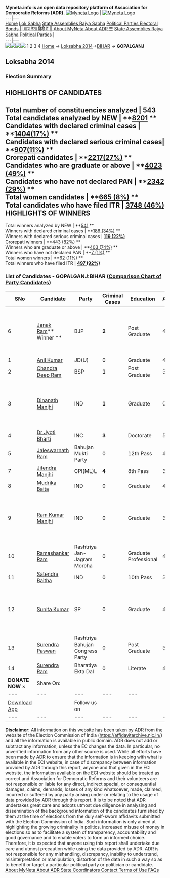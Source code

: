 **Myneta.info is an open data repository platform of Association for Democratic Reforms (ADR).**
[![Myneta Logo](https://www.myneta.info/lib/img/myneta-logo.png)](https://www.myneta.info/) | [![Myneta Logo](https://www.myneta.info/lib/img/adr-logo.png)](https://adrindia.org)  
---|---  
[Home](https://www.myneta.info/) [Lok Sabha](https://www.myneta.info/#ls "Lok Sabha") [ State Assemblies ](https://www.myneta.info/#sa "State Assemblies") [Rajya Sabha](https://www.myneta.info/#rs "Rajya Sabha") [Political Parties ](https://www.myneta.info/party "Political Parties") [ Electoral Bonds ](https://www.myneta.info/electoral_bonds "Electoral Bonds") [ || माय नेता हिंदी में || ](https://translate.google.co.in/translate?prev=hp&hl=en&js=y&u=www.myneta.info&sl=en&tl=hi&history_state0=) [ About MyNeta ](https://adrindia.org/content/about-myneta) [ About ADR ](https://adrindia.org/about-adr/who-we-are) [☰](javascript:void\(0\))
[ State Assemblies ](https://www.myneta.info/#sa "State Assemblies") [ Rajya Sabha ](https://www.myneta.info/#rs "Rajya Sabha") [ Political Parties ](https://www.myneta.info/party "Political Parties")
|   
---|---  
![](https://www.myneta.info/lib/img/banner/banner-1.png)![](https://www.myneta.info/lib/img/banner/banner-2.png)![](https://www.myneta.info/lib/img/banner/banner-3.png)![](https://www.myneta.info/lib/img/banner/banner-4.png)
1  2  3  4 
[Home](https://www.myneta.info/) → [Loksabha 2014](https://www.myneta.info/ls2014/)→[BIHAR](https://www.myneta.info/ls2014/index.php?action=show_constituencies&state_id=4) → **GOPALGANJ**
### 
## Loksabha 2014
###  Election Summary 
HIGHLIGHTS OF CANDIDATES  
---  
Total number of constituencies analyzed |  543   
Total candidates analyzed by NEW | **[8201](https://www.myneta.info/ls2014/index.php?action=summary&subAction=candidates_analyzed&sort=candidate#summary) **  
Candidates with declared criminal cases | **[1404(17%)](https://www.myneta.info/ls2014/index.php?action=summary&subAction=crime&sort=candidate#summary) **  
Candidates with declared serious criminal cases| **[907(11%)](https://www.myneta.info/ls2014/index.php?action=summary&subAction=serious_crime&sort=candidate#summary) **  
Crorepati candidates | **[2217(27%)](https://www.myneta.info/ls2014/index.php?action=summary&subAction=crorepati&sort=candidate#summary) **  
Candidates who are graduate or above | **[4023 (49%)](https://www.myneta.info/ls2014/index.php?action=summary&subAction=education&sort=candidate#summary) **  
Candidates who have not declared PAN | **[2342 (29%)](https://www.myneta.info/ls2014/index.php?action=summary&subAction=without_pan&sort=candidate#summary) **  
Total women candidates | **[665 (8%)](https://www.myneta.info/ls2014/index.php?action=summary&subAction=women_candidate&sort=candidate#summary) **  
Total candidates who have filed ITR | [**3748 (46%)**](https://www.myneta.info/ls2014/index.php?action=summary&subAction=filed_itr&sort=candidate#summary)  
HIGHLIGHTS OF WINNERS  
---  
Total winners analyzed by NEW | **[541](https://www.myneta.info/ls2014/index.php?action=summary&subAction=winner_analyzed&sort=candidate#summary) **  
Winners with declared criminal cases | **[186 (34%)](https://www.myneta.info/ls2014/index.php?action=summary&subAction=winner_crime&sort=candidate#summary) **  
Winners with declared serious criminal cases | **[119 (22%)](https://www.myneta.info/ls2014/index.php?action=summary&subAction=winner_serious_crime&sort=candidate#summary)**  
Crorepati winners | **[443 (82%)](https://www.myneta.info/ls2014/index.php?action=summary&subAction=winner_crorepati&sort=candidate#summary) **  
Winners who are graduate or above | **[403 (74%)](https://www.myneta.info/ls2014/index.php?action=summary&subAction=winner_education&sort=candidate#summary) **  
Winners who have not declared PAN | **[7 (1%)](https://www.myneta.info/ls2014/index.php?action=summary&subAction=winner_without_pan&sort=candidate#summary) **  
Total women winners | **[62 (11%)](https://www.myneta.info/ls2014/index.php?action=summary&subAction=winner_women&sort=candidate#summary) **  
Total winners who have filed ITR | [**497 (92%)**](https://www.myneta.info/ls2014/index.php?action=summary&subAction=winner_filed_itr&sort=candidate#summary)  
### List of Candidates - GOPALGANJ:BIHAR ([Comparison Chart of Party Candidates](https://www.myneta.info/ls2014/comparisonchart.php?constituency_id=28))
SNo | Candidate| Party| Criminal Cases| Education| Age| Total Assets| Liabilities  
---|---|---|---|---|---|---|---  
6  | [Janak Ram](https://www.myneta.info/ls2014/candidate.php?candidate_id=9138)** Winner ** | BJP | **2** | Post Graduate| 42 | ![](https://myneta.info/image_v2.php?myneta_folder=ls2014&candidate_id=9138&col=ta) | ![](https://myneta.info/image_v2.php?myneta_folder=ls2014&candidate_id=9138&col=lia)  
1  | [Anil Kumar](https://www.myneta.info/ls2014/candidate.php?candidate_id=9139) | JD(U) | 0 | Graduate| 46 | Rs 1,16,18,500 ~ 1 Crore+ | Rs 0 ~   
2  | [Chandra Deep Ram](https://www.myneta.info/ls2014/candidate.php?candidate_id=9137) | BSP | **1** | Post Graduate| 30 | Rs 92,20,000 ~ 92 Lacs+ | Rs 0 ~   
3  | [Dinanath Manjhi](https://www.myneta.info/ls2014/candidate.php?candidate_id=9458) | IND | **1** | Graduate| 0 | ![](https://myneta.info/image_v2.php?myneta_folder=ls2014&candidate_id=9458&col=ta) | ![](https://myneta.info/image_v2.php?myneta_folder=ls2014&candidate_id=9458&col=lia)  
4  | [Dr Jyoti Bharti](https://www.myneta.info/ls2014/candidate.php?candidate_id=9135) | INC | **3** | Doctorate| 58 | Rs 1,62,50,000 ~ 1 Crore+ | Rs 0 ~   
5  | [Jaleswarnath Ram](https://www.myneta.info/ls2014/candidate.php?candidate_id=9142) | Bahujan Mukti Party | 0 | 12th Pass| 47 | Rs 26,65,022 ~ 26 Lacs+ | Rs 0 ~   
7  | [Jitendra Manjhi](https://www.myneta.info/ls2014/candidate.php?candidate_id=9144) | CPI(ML)L | **4** | 8th Pass| 30 | Rs 5,20,000 ~ 5 Lacs+ | Rs 45,348 ~ 45 Thou+  
8  | [Mudrika Baita](https://www.myneta.info/ls2014/candidate.php?candidate_id=9456) | IND | 0 | Graduate| 42 | Rs 5,37,500 ~ 5 Lacs+ | Rs 0 ~   
9  | [Ram Kumar Manjhi](https://www.myneta.info/ls2014/candidate.php?candidate_id=9140) | IND | 0 | Graduate| 34 | ![](https://myneta.info/image_v2.php?myneta_folder=ls2014&candidate_id=9140&col=ta) | ![](https://myneta.info/image_v2.php?myneta_folder=ls2014&candidate_id=9140&col=lia)  
10  | [Ramashankar Ram](https://www.myneta.info/ls2014/candidate.php?candidate_id=9141) | Rashtriya Jan-Jagram Morcha | 0 | Graduate Professional| 48 | Rs 29,10,000 ~ 29 Lacs+ | Rs 0 ~   
11  | [Satendra Baitha](https://www.myneta.info/ls2014/candidate.php?candidate_id=9459) | IND | 0 | 10th Pass| 35 | Rs 6,96,174 ~ 6 Lacs+ | Rs 0 ~   
12  | [Sunita Kumar](https://www.myneta.info/ls2014/candidate.php?candidate_id=9136) | SP | 0 | Graduate| 46 | ![](https://myneta.info/image_v2.php?myneta_folder=ls2014&candidate_id=9136&col=ta) | ![](https://myneta.info/image_v2.php?myneta_folder=ls2014&candidate_id=9136&col=lia)  
13  | [Surendra Paswan](https://www.myneta.info/ls2014/candidate.php?candidate_id=9143) | Rashtriya Bahujan Congress Party | 0 | Post Graduate| 33 | Rs 35,40,000 ~ 35 Lacs+ | Rs 2,00,000 ~ 2 Lacs+  
14  | [Surendra Ram](https://www.myneta.info/ls2014/candidate.php?candidate_id=9134) | Bharatiya Ekta Dal | 0 | Literate| 46 | Rs 11,60,000 ~ 11 Lacs+ | Rs 25,000 ~ 25 Thou+  
|  **DONATE NOW** × |  Share On:  | [](https://api.whatsapp.com/send?text=https%3A%2F%2Fmyneta.info%2Fpunjab2022%2Findex.php%3Faction%3Dshow_constituencies%26state_id%3D19) | [](https://www.facebook.com/sharer/sharer.php?u=https%3A%2F%2Fmyneta.info%2Fpunjab2022%2Findex.php%3Faction%3Dshow_constituencies%26state_id%3D19) | [](https://twitter.com/share?url=https%3A%2F%2Fmyneta.info%2Fpunjab2022%2Findex.php%3Faction%3Dshow_constituencies%26state_id%3D19)  
---|---|---|---|---  
| [ Download App ](https://play.google.com/store/apps/details?id=com.webrosoft.myneta1&pcampaignid=pcampaignidMKT-Other-global-all-co-prtnr-py-PartBadge-Mar2515-1) | [](https://play.google.com/store/apps/details?id=com.webrosoft.myneta1&pcampaignid=pcampaignidMKT-Other-global-all-co-prtnr-py-PartBadge-Mar2515-1) |  Follow us on  | [](https://www.facebook.com/adrindia.org/) | [](https://twitter.com/adrspeaks) | [](https://groups.google.com/g/national-election-watch?hl=en&pli=1) | [](https://www.instagram.com/adrspeaks/) | [](https://www.youtube.com/user/adrspeaks) | [](https://sharechat.com/profile/adrspeaks)  
---|---|---|---|---|---|---|---|---  
**Disclaimer:** All information on this website has been taken by ADR from the website of the Election Commission of India (https://affidavitarchive.nic.in/) and all the information is available in public domain. ADR does not add or subtract any information, unless the EC changes the data. In particular, no unverified information from any other source is used. While all efforts have been made by ADR to ensure that the information is in keeping with what is available in the ECI website, in case of discrepancy between information provided by ADR through this report, anyone and that given in the ECI website, the information available on the ECI website should be treated as correct and Association for Democratic Reforms and their volunteers are not responsible or liable for any direct, indirect special, or consequential damages, claims, demands, losses of any kind whatsoever, made, claimed, incurred or suffered by any party arising under or relating to the usage of data provided by ADR through this report. It is to be noted that ADR undertakes great care and adopts utmost due diligence in analysing and dissemination of the background information of the candidates furnished by them at the time of elections from the duly self-sworn affidavits submitted with the Election Commission of India. Such information is only aimed at highlighting the growing criminality in politics, increased misuse of money in elections so as to facilitate a system of transparency, accountability and good governance and to enable voters to form an informed choice. Therefore, it is expected that anyone using this report shall undertake due care and utmost precaution while using the data provided by ADR. ADR is not responsible for any mishandling, discrepancy, inability to understand, misinterpretation or manipulation, distortion of the data in such a way so as to benefit or target a particular political party or politician or candidate. 
[ About MyNeta ](https://adrindia.org/content/about-myneta) [ About ADR ](https://adrindia.org/about-adr/who-we-are) [ State Coordinators ](https://adrindia.org/about-adr/state-coordinators) [ Contact ](https://adrindia.org/contact-us) [ Terms of Use ](https://adrindia.org/content/adr-terms-use) [ FAQs ](https://adrindia.org/content/faqs)
